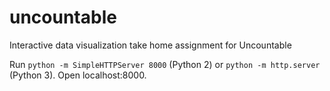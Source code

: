 # uncountable
Interactive data visualization take home assignment for Uncountable

Run `python -m SimpleHTTPServer 8000` (Python 2) or `python -m http.server` (Python 3). Open localhost:8000.
